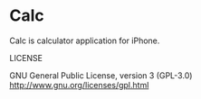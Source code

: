 Calc
====

Calc is calculator application for iPhone.

LICENSE

GNU General Public License, version 3 (GPL-3.0)
http://www.gnu.org/licenses/gpl.html

